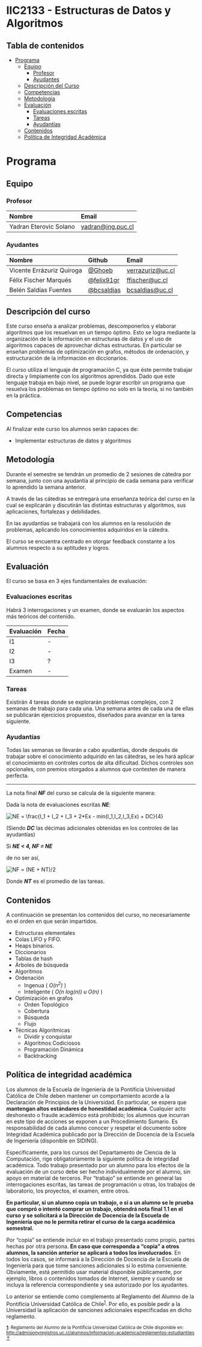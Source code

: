 # IIC2133 - Estructuras de Datos y Algoritmos

## Tabla de contenidos
* [Programa](#programa)
    * [Equipo](#equipo)
        * [Profesor](#profesor)
        * [Ayudantes](#ayudantes)
    * [Descripción del Curso](#descripción-del-curso)
    * [Competencias](#competencias)
    * [Metodología](#metodología)
    * [Evaluación](#evaluación)
        * [Evaluaciones escritas](#evaluaciones-escritas)
        * [Tareas](#tareas)
        * [Ayudantías](#ayudantías)
    * [Contenidos](#contenidos)
    * [Política de Integridad Académica](#política-de-integridad-académica)
        

# Programa

## Equipo

### Profesor

| Nombre               |  Email         |
|:-------------------- |:--------------|
| Yadran Eterovic Solano | yadran@ing.puc.cl |


### Ayudantes

| Nombre                | Github       | Email         |
|:--------------------- |:-------------|:--------------|
| Vicente Errázuriz Quiroga | [@Ghoeb](https://www.github.com/Ghoeb) | verrazuriz@uc.cl |
| Félix Fischer Marqués          | [@felix91gr](https://www.github.com/felix91gr) | ffischer@uc.cl |
| Belén Saldías Fuentes          | [@bcsaldias](https://www.github.com/bcsaldias) | bcsaldias@uc.cl |




## Descripción del curso

Este curso enseña a analizar problemas, descomponerlos y elaborar algoritmos que los resuelvan en un tiempo óptimo. Esto se logra mediante la organización de la información en estructuras de datos y el uso de algoritmos capaces de aprovechar dichas estructuras. En particular se enseñan problemas de optimización en grafos, métodos de ordenación, y estructuración de la información en diccionarios.

El curso utiliza el lenguaje de programación C, ya que éste permite trabajar directa y limpiamente con los algoritmos aprendidos. Dado que este lenguaje trabaja en bajo nivel, se puede lograr escribir un programa que resuelva los problemas en tiempo óptimo no solo en la teoría, si no también en la práctica.

## Competencias

Al finalizar este curso los alumnos serán capaces de:

* Implementar estructuras de datos y algoritmos

## Metodología

Durante el semestre se tendrán un promedio de 2 sesiones de cátedra por semana, junto con una ayudantía al principio de cada semana para verificar lo aprendido la semana anterior.

A través de las cátedras se entregará una enseñanza teórica del curso en la cual se explicarán y discutirán las distintas estructuras y algoritmos, sus aplicaciones, fortalezas y debilidades.

En las ayudantías se trabajará con los alumnos en la resolución de problemas, aplicando los conocimientos adquiridos en la cátedra.

El curso se encuentra centrado en otorgar feedback constante a los alumnos respecto a su aptitudes y logros.

## Evaluación

El curso se basa en 3 ejes fundamentales de evaluación:

### Evaluaciones escritas

Habrá 3 interrogaciones y un examen, donde se evaluarán los aspectos más teóricos del contenido.

| Evaluación | Fecha | 
|:----------|:----------|
| I1 | - |
| I2 | - |
| I3 | ? |
| Examen | - |

### Tareas

Existirán 4 tareas donde se explorarán problemas complejos, con 2 semanas de trabajo para cada una. Una semana antes de cada una de ellas se publicarán ejercicios propuestos, diseñados para avanzar en la tarea siguiente.

### Ayudantías 

Todas las semanas se llevarán a cabo ayudantías, donde después de trabajar sobre el conocimiento adquirido en las cátedras, se les hará aplicar el conocimiento en controles cortos de alta dificultad. Dichos controles son opcionales, con premios otorgados a alumnos que contesten de manera perfecta.

-------
La nota final **_NF_** del curso se calcula de la siguiente manera:

Dada la nota de evaluaciones escritas **_NE_**:

![NE =  \frac{I_1 + I_2 + I_3 + 2*Ex - min(I_1,I_2,I_3,Ex) + DC}{4}](http://www.sciweavers.org/upload/Tex2Img_1450326078/eqn.png)

(Siendo **_DC_** las décimas adicionales obtenidas en los controles de las ayudantías)

Si **_NE < 4, NF = NE_**

de no ser así,

![NF = (NE + NT)/2](http://www.sciweavers.org/upload/Tex2Img_1450325625/eqn.png)

Donde **_NT_** es el promedio de las tareas.

## Contenidos

A continuación se presentan los contenidos del curso, no necesariamente en el orden en que serán impartidos.

* Estructuras elementales
 * Colas LIFO y FIFO.
 * Heaps binarios.
* Diccionarios
 * Tablas de hash
 * Árboles de búsqueda
* Algoritmos
 * Ordenación
      * Ingenua ( *O(n<sup>2</sup>)* )
      * Inteligente ( *O(n log(n)) u O(n)* )
 * Optimización en grafos
      * Orden Topológico
      * Cobertura
      * Búsqueda
      * Flujo
 * Técnicas Algorítmicas
      * Dividir y conquistar
      * Algoritmos Codiciosos
      * Programación Dinámica
      * Backtracking

## Política de integridad académica

Los alumnos de la Escuela de Ingeniería de la Pontificia Universidad Católica de Chile deben mantener un comportamiento acorde a la Declaración de Principios de la Universidad.  En particular, se espera que **mantengan altos estándares de honestidad académica**.  Cualquier acto deshonesto o fraude académico está prohibido; los alumnos que incurran en este tipo de acciones se exponen a un Procedimiento Sumario. Es responsabilidad de cada alumno conocer y respetar el documento sobre Integridad Académica publicado por la Dirección de Docencia de la Escuela de Ingeniería (disponible en SIDING).

Específicamente, para los cursos del Departamento de Ciencia de la Computación, rige obligatoriamente la siguiente política de integridad académica. Todo trabajo presentado por un alumno para los efectos de la evaluación de un curso debe ser hecho individualmente por el alumno, sin apoyo en material de terceros.  Por “trabajo” se entiende en general las interrogaciones escritas, las tareas de programación u otras, los trabajos de laboratorio, los proyectos, el examen, entre otros.

**En particular, si un alumno copia un trabajo, o si a un alumno se le prueba que compró o intentó comprar un trabajo, obtendrá nota final 1.1 en el curso y se solicitará a la Dirección de Docencia de la Escuela de Ingeniería que no le permita retirar el curso de la carga académica semestral.**

Por “copia” se entiende incluir en el trabajo presentado como propio, partes hechas por otra persona.  **En caso que corresponda a “copia” a otros alumnos, la sanción anterior se aplicará a todos los involucrados**.  En todos los casos, se informará a la Dirección de Docencia de la Escuela de Ingeniería para que tome sanciones adicionales si lo estima conveniente. Obviamente, está permitido usar material disponible públicamente, por ejemplo, libros o contenidos tomados de Internet, siempre y cuando se incluya la referencia correspondiente y sea autorizado por los ayudantes.

Lo anterior se entiende como complemento al Reglamento del Alumno de la Pontificia Universidad Católica de 
Chile<sup><a name="pucCLBack">[1](#pucCL)</a></sup>.  Por ello, es posible pedir a la Universidad la aplicación de sanciones adicionales especificadas en dicho reglamento.

<sub>**<a name="pucCL">[1](#pucCL)</a>**: Reglamento del Alumno de la Pontificia Universidad Católica de Chile disponible en: http://admisionyregistros.uc.cl/alumnos/informacion-academica/reglamentos-estudiantiles [&#8593;](#pucCLBack)</sub>
